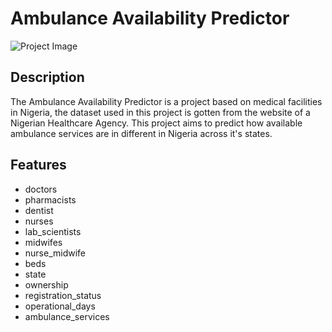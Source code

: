 # Ambulance Availability Predictor

![Project Image](link_to_your_image)

## Description

The Ambulance Availability Predictor is a project based on medical facilities in Nigeria, the dataset used in this project is gotten from the website of a Nigerian Healthcare Agency. This project aims to predict how available ambulance services are in different in Nigeria across it's states.

## Features

- doctors
- pharmacists
- dentist
- nurses
- lab_scientists
- midwifes
- nurse_midwife
- beds
- state
- ownership
- registration_status
- operational_days
- ambulance_services
